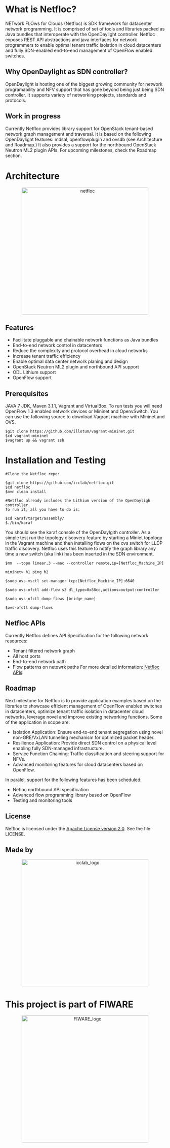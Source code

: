 # What is Netfloc?

NETwork FLOws for Clouds (Netfloc) is SDK framework for datacenter network programming. It is comprised of set of tools and libraries packed as Java bundles that interoperate with the OpenDaylight controller. Netfloc exposes REST API abstractions and java interfaces for network programmers to enable optimal tenant traffic isolation in cloud datacenters and fully SDN-enabled end-to-end management of OpenFlow enabled switches. 

 
## Why OpenDaylight as SDN controller?

OpenDaylight is hosting one of the biggest growing community for network programability and NFV support that has gone beyond being just being SDN controller. It supports variety of networking projects, standards and protocols.

## Work in progress

Currently Netfloc provides library support for OpenStack tenant-based network graph management and traversal. It is based on the following OpenDaylight features: mdsal, openflowplugin and ovsdb (see Architecture and Roadmap.) It also provides a support for the northbound OpenStack Neutron ML2 plugin APIs. For upcoming milestones, check the Roadmap section.

# Architecture

<div align="center" >
<a href='http://blog.zhaw.ch/icclab'>
<img src="https://raw.githubusercontent.com/icclab/netfloc/master/docs/img/netfloc.png" title="netfloc" width=400px>
</a>
</div>


## Features

- Facilitate pluggable and chainable network functions as Java bundles
- End-to-end network control in datacenters
- Reduce the complexity and protocol overhead in cloud networks
- Increase tenant traffic efficiency
- Enable optimal data center network planing and design
- OpenStack Neutron ML2 plugin and northbound API support
- ODL Lithium support
- OpenFlow support


## Prerequisites

JAVA 7 JDK, Maven 3.1.1, Vagrant and VirtualBox.
To run tests you will need OpenFlow 1.3 enabled network devices or Mininet and OpenvSwitch.
You can use the following source to download Vagrant machine with Mininet and OVS.

```
$git clone https://github.com/illotum/vagrant-mininet.git 
$cd vagrant-mininet
$vagrant up && vagrant ssh

```

# Installation and Testing

``` 
#Clone the Netfloc repo:

$git clone https://github.com/icclab/netfloc.git
$cd netfloc
$mvn clean install

#Netfloc already includes the Lithium version of the OpenDayligh controller. 
To run it, all you have to do is:

$cd karaf/target/assembly/
$./bin/karaf

```

You should see the karaf console of the OpenDaylgith controller. 
As a simple test run the topology discovery feature by starting a Miniet topology in the Vagrant machine and then installing flows on the ovs switch for LLDP traffic discovery. Netfloc uses this feature to notify the graph library any time a new switch (aka link) has been inserted in the SDN environment.

``` 
$mn  --topo linear,3 --mac --controller remote,ip=[Netfloc_Machine_IP]

mininet> h1 ping h2

$sudo ovs-vsctl set-manager tcp:[Netfloc_Machine_IP]:6640

$sudo ovs-ofctl add-flow s3 dl_type=0x88cc,actions=output:controller

$sudo ovs-ofctl dump-flows [bridge_name]

$ovs-ofctl dump-flows

```

## Netfloc APIs

Currently Netfloc defines API Specification for the following network resources:
- Tenant filtered network graph
- All host ports
- End-to-end network path 
- Flow patterns on netowrk paths
For more detailed information: [Netfloc APIs](./docs/netfloc_api_spec/netfloc.html): 


## Roadmap

Next milestone for Netfloc is to provide application examples based on the libraries to showcase efficient management of OpenFlow enabled switches in datacenters, optimize tenant traffic isolation in datacenter cloud networks, leverage novel and improve existing networking functions. Some of the application in scope are:

- Isolation Application:  Ensure end-to-end tenant segregation using novel non-GRE/VxLAN tunneling mechanism for optimized packet header.
- Resilience Application: Provide direct SDN control on a physical level enabling fully SDN-managed infrastructure.
- Service Function Chaining: Traffic classification and steering support for NFVs.
- Advanced monitoring features for cloud datacenters based on OpenFlow. 

In paralel, support for the following features has been scheduled:

- Nefloc northbound API specification
- Advanced flow programming library based on OpenFlow
- Testing and monitoring tools


## License

Netfloc is licensed under the
[Apache License version 2.0](https://www.apache.org/licenses/LICENSE-2.0).
See the file LICENSE.

## Made by

<div align="center" >
<a href='http://blog.zhaw.ch/icclab'>
<img src="https://raw.githubusercontent.com/icclab/netfloc/master/docs/img/icclab-logo.png" title="icclab_logo" width=400px>
</a>
</div>

# This project is part of FIWARE

<div align="center" >
<a href='https://www.fiware.org/'>
<img src="https://raw.githubusercontent.com/icclab/hurtle/master/docs/figs/logo-FIWARE.png" title="FIWARE_logo" width=400px>
</a>
</div>








